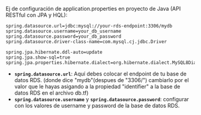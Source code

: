 Ej de configuración de application.properties en proyecto de Java (API RESTful con JPA y HQL):

```properties
spring.datasource.url=jdbc:mysql://your-rds-endpoint:3306/mydb
spring.datasource.username=your_db_username
spring.datasource.password=your_db_password
spring.datasource.driver-class-name=com.mysql.cj.jdbc.Driver

spring.jpa.hibernate.ddl-auto=update
spring.jpa.show-sql=true
spring.jpa.properties.hibernate.dialect=org.hibernate.dialect.MySQL8Dialect
```

- **`spring.datasource.url`**: Aquí debes colocar el endpoint de tu base de datos RDS. (donde dice "mydb"(despues de "3306/") cambiarlo por el valor que le hayas asigando a la propiedad "identifier" a la base de datos RDS en el archivo db.tf)
- **`spring.datasource.username`** y **`spring.datasource.password`**: configurar con los valores de username y password de la base de datos RDS.
